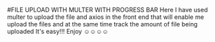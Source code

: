 #FILE UPLOAD WITH MULTER WITH PROGRESS BAR
Here I have used multer to upload the file and axios in the front end that will enable me upload the files and at the same time track the amount of file being uploaded
It's easy!!!
Enjoy ☺☺☺☺
